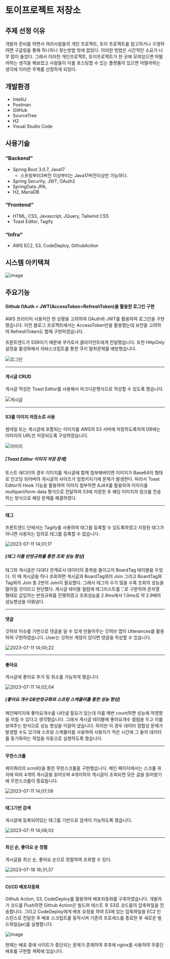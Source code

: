 # 토이프로젝트 저장소
## 주제 선정 이유

개발자 준비를 하면서 여러사람들의 개인 프로젝트, 토이 프로젝트를 참고하거나 구경하려면 구글링을 통해 하나하나 찾는방법 밖에 없었다. 이러한 방법은 시간적인 소요가 너무 많이 들었다. 그래서 이러한 개인프로젝트, 토이프로젝트가 한 곳에 모여있으면 어떨까하는 생각을 해보았고 사람들이 이를 포스팅할 수 있는 플랫폼이 있으면 어떨까하는 생각에 이러한 주제를 선정하게 되었다.

## 개발환경
- IntelliJ
-   Postman
-   GitHub
-   SourceTree
-   H2
-   Visual Studio Code

## 사용기술

### “Backend”

-   Spring Boot 3.0.7, Java17
    -   스프링부터3버전 이상부터는 Java17버전이상만 가능하다.
-   Spring Security, JWT, OAuth2
-   SpringData JPA,
-   H2, MariaDB

### “Frontend”

-   HTML, CSS, Javascript, JQuery, Tailwind CSS
-   Toast Editor, Tagify

### “Infra”

-   AWS EC2, S3, CodeDeploy, GithubAction

## 시스템 아키텍쳐

![image](https://github.com/StartDeveloperKim/ToyProject-Storage/assets/97887047/b3a9cf43-fa49-408d-866b-5102bb0da122)

## 주요기능
#### Github OAuth + JWT(AccessToken+RefreshToken)을 활용한 로그인 구현
AWS 프리티어 사용자인 현 상황을 고려하여 OAuth와 JWT를 활용하여 로그인을 구현했습니다. 이전 블로그 프로젝트에서는 AccessToken만을 활용했는데 보안을 고려하여 RefreshToken도 함께 구현하였습니다.

프론트엔드가 SSR이기 때문에 쿠키로서 클라이언트에게 전달했습니다. 또한 HttpOnly 설정을 활성화해서 자바스크립트를 통한 쿠키 탈취문제를 예방했습니다.

![로그인](https://github.com/StartDeveloperKim/Developer-SmallRoom/assets/97887047/18a014ca-4463-4ba4-a0a3-c27b06e27264)

--------

#### 게시글 CRUD
게시글 작성은 Toast Editor를 사용해서 마크다운형식으로 작성할 수 있도록 했습니다.

![게시글](https://github.com/StartDeveloperKim/Developer-SmallRoom/assets/97887047/d161245d-eae7-4681-ad8a-5ed219c31970)

--------

#### S3를 이미지 저장소로 사용
썸네일 또는 게시글에 포함되는 이미지를 AWS의 S3 서버에 저장하도록하여 DB에는 이미지의 URL만 저장되도록 구성하였습니다.

![이미지](https://github.com/StartDeveloperKim/Developer-SmallRoom/assets/97887047/98f89a25-3c21-452e-abfa-e5ea9d948d15)

##### [Toast Editor 이미지 저장 문제]
토스트 에디터의 경우 이미지를 게시글에 함께 첨부해버리면 이미지가 Base64의 형태로 인코딩 되어버려 게시글의 사이즈가 엄청커지기에 문제가 발생한다.
따라서 Toast Editor의 Hook 기능을 활용하여 이미지 첨부하면 AJAX를 활용하여 이미지를 multipart/form-data 형식으로 전달하여 S3에 저장한 후 
해당 이미지의 링크를 전송하는 방식으로 해당 문제를 해결하였다.

--------

#### 태그
프론트엔드 단에서는 Tagify를 사용하여 태그를 등록할 수 있도록하였고 지정된 태그가 아니면 사용자는 임의로 태그를 등록할 수 없습니다.

![2023-07-11 14;01;17](https://github.com/StartDeveloperKim/Developer-SmallRoom/assets/97887047/ec3a2fcd-114e-4974-bbe4-9335cb983386)


##### [태그 이름 반정규화를 통한 조회 성능 향상]
태그와 게시글은 다대다 관계로서 데이터의 중복을 줄이고자 BoardTag 테이블을 두었다. 이 때 게시글을 하나 조회하면 게시글과 BoardTag와의 Join
그리고 BoardTag와 Tag와의 Join 총 2번의 Join이 필요했다. 그래서 태그의 수가 많을 수록 조회의 성능을 떨어질 것이라고 판단했다.
게시글 테이블 컬럼에 태그리스트를 ','로 구분하여 문자열 형태로 삽입하는 반정규화를 진행하였고 조회성능을 2.9ms에서 1.0ms로 약 2.9배의 성능향상을 이뤄냈다.

--------

#### 댓글
깃허브 이슈를 기반으로 댓글을 달 수 있게 만들어주는 깃허브 앱이 Utterances를 활용하여 구현하였습니다. User는 깃허브 계정이 있다면 댓글을 작성할 수 있습니다.

![2023-07-11 14;00;22](https://github.com/StartDeveloperKim/Developer-SmallRoom/assets/97887047/c07ead2d-a8c0-4285-9875-2f93f46adc6a)

--------

#### 좋아요
게시글에 좋아요 추가 및 취소를 가능하게 했습니다. 

![2023-07-11 14;02;04](https://github.com/StartDeveloperKim/Developer-SmallRoom/assets/97887047/c19eb156-2eb8-4e43-a359-059d07fe4489)

##### [좋아요 개수 DB반정규화와 스프링 스케쥴러를 통한 성능 향상]
메인페이지에 좋아요개수를 나타낼 필요가 있는데 이를 매번 count하면 성능에 악영향을 끼칠 수 있다고 생각했습니다. 그래서 게시글 테이블에 좋아요개수 컬럼을 두고 이를 보여주는 방식으로 성능 향상을 이끌어 냈습니다. 하지만 이 경우 데이터 정합성 문제가 발생할 수도 있기에 스프링 스케쥴러를 사용하여 사용자가 적은 시간에 그 둘의 데이터를 동기화하는 작업을 자동으로 실행하도록 했습니다.

--------

#### 무한스크롤
제이쿼리의 scroll()을 통한 무한스크롤을 구현했습니다. 메인 페이지에서는 스크롤 위치에 따라 4개의 게시글을 읽어오며 4개이하의 게시글이 조회되면 모든 글을 읽어왔기에 무한스크롤이 종료됩니다.

![2023-07-11 14;07;09](https://github.com/StartDeveloperKim/Developer-SmallRoom/assets/97887047/bec37e32-bffd-4c5f-a2b0-fc87e6582c8f)

--------

#### 태그기반 검색
게시글에 등록되어있는 태그를 기반으로 검색이 가능하도록 했습니다.

![2023-07-11 14;08;02](https://github.com/StartDeveloperKim/Developer-SmallRoom/assets/97887047/70d50866-7fce-4c79-a8ad-9f2d8101a69e)

--------

#### 최신 순, 좋아요 순 정렬
게시글을 최신 순, 좋아요 순으로 정렬하여 조회할 수 있다.

![2023-07-18 18;31;37](https://github.com/StartDeveloperKim/ToyProject-Storage/assets/97887047/b07ab3ff-24a0-47ff-bc06-927f9c50336a)

--------

#### CI/CD 배포자동화
Github Action, S3, CodeDeploy를 활용하여 배포자동화를 구축하였습니다. 개발자가 코드를 Push하면 Github Action은 빌드와 테스트 후 S3로 코드들의 압축파일을 전송합니다.
그리고 CodeDeploy에게 배포 요청을 하여 S3에 있는 압축파일을 EC2 인스턴스로 전달한 후 배포 스크립트를 동작시켜 기존의 프로세스를 종료한 후 새로운 빌드파일(jar)를 실행합니다.

![image](https://github.com/StartDeveloperKim/ToyProject-Storage/assets/97887047/d4750b5f-a27f-434a-bbbb-6eaa934e4761)

현재는 배포 중에 사이트가 중단되는 문제가 존재하여 추후에 nginx를 사용하여 무중단 배포를 구현할 계획에 있습니다.

